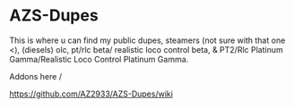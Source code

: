 # AZS-Dupes
This is where u can find my public dupes, steamers (not sure with that one <), (diesels) olc, pt/rlc beta/ realistic loco control beta,
& PT2/Rlc Platinum Gamma/Realistic Loco Control Platinum Gamma.

Addons here \/

https://github.com/AZ2933/AZS-Dupes/wiki
